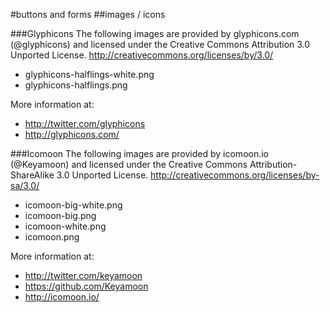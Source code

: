 #buttons and forms
##images / icons

###Glyphicons
The following images are provided by glyphicons.com (@glyphicons) and licensed under the Creative Commons Attribution 3.0 Unported License. http://creativecommons.org/licenses/by/3.0/  

* glyphicons-halflings-white.png
* glyphicons-halflings.png

More information at:

* http://twitter.com/glyphicons
* http://glyphicons.com/

###Icomoon
The following images are provided by icomoon.io (@Keyamoon) and licensed under the Creative Commons Attribution-ShareAlike 3.0 Unported License. http://creativecommons.org/licenses/by-sa/3.0/  

* icomoon-big-white.png
* icomoon-big.png
* icomoon-white.png
* icomoon.png

More information at:

* http://twitter.com/keyamoon
* https://github.com/Keyamoon
* http://icomoon.io/
